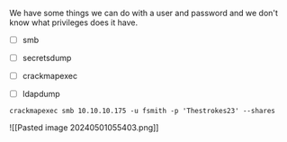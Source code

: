 
We have some things we can do with a user and password and we don't know what privileges does it have.

- [ ] smb
- [ ] secretsdump
- [ ] crackmapexec
- [ ] ldapdump


```
crackmapexec smb 10.10.10.175 -u fsmith -p 'Thestrokes23' --shares
```
![[Pasted image 20240501055403.png]]

